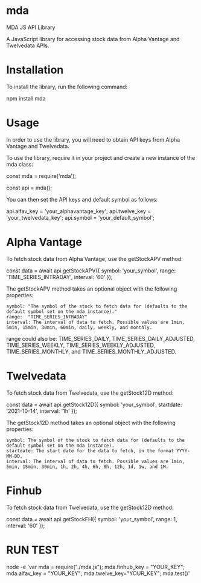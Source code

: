 # mda

MDA JS API Library

A JavaScript library for accessing stock data from Alpha Vantage and Twelvedata APIs.
# Installation

To install the library, run the following command:

npm install mda

# Usage

In order to use the library, you will need to obtain API keys from Alpha Vantage and Twelvedata.

To use the library, require it in your project and create a new instance of the mda class:

const mda = require('mda');

const api =  mda();

You can then set the API keys and default symbol as follows:

api.alfav_key = 'your_alphavantage_key';
api.twelve_key = 'your_twelvedata_key';
api.symbol = 'your_default_symbol';

# Alpha Vantage

To fetch stock data from Alpha Vantage, use the getStockAPV method:

const data = await api.getStockAPV({
  symbol: 'your_symbol',
  range: 'TIME_SERIES_INTRADAY',
  interval: '60'
});

The getStockAPV method takes an optional object with the following properties:

    symbol: "The symbol of the stock to fetch data for (defaults to the default symbol set on the mda instance)."
    range:  "TIME_SERIES_INTRADAY"
    interval: The interval of data to fetch. Possible values are 1min, 5min, 15min, 30min, 60min, daily, weekly, and monthly.

range could also be:  TIME_SERIES_DAILY, TIME_SERIES_DAILY_ADJUSTED, TIME_SERIES_WEEKLY, TIME_SERIES_WEEKLY_ADJUSTED, TIME_SERIES_MONTHLY, and TIME_SERIES_MONTHLY_ADJUSTED.


# Twelvedata

To fetch stock data from Twelvedata, use the getStock12D method:

const data = await api.getStock12D({
  symbol: 'your_symbol',
  startdate: '2021-10-14',
  interval: '1h'
});

The getStock12D method takes an optional object with the following properties:

    symbol: The symbol of the stock to fetch data for (defaults to the default symbol set on the mda instance).
    startdate: The start date for the data to fetch, in the format YYYY-MM-DD.
    interval: The interval of data to fetch. Possible values are 1min, 5min, 15min, 30min, 1h, 2h, 4h, 6h, 8h, 12h, 1d, 1w, and 1M.

# Finhub

To fetch stock data from Twelvedata, use the getStock12D method:

const data = await api.getStockFH({
  symbol: 'your_symbol',
  range: 1,
  interval: '60'
});


# RUN TEST

node -e 'var mda = require("./mda.js"); mda.finhub_key = "YOUR_KEY"; mda.alfav_key = "YOUR_KEY"; mda.twelve_key="YOUR_KEY"; mda.test()'

